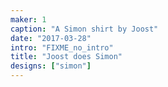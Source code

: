 ```yaml
---
maker: 1
caption: "A Simon shirt by Joost"
date: "2017-03-28"
intro: "FIXME_no_intro"
title: "Joost does Simon"
designs: ["simon"]
---
```



